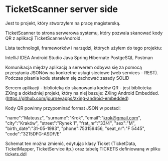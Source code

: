 # TicketScanner server side

Jest to projekt, który stworzyłem na pracę magisterską.

TicketScanner to strona serwerowa systemu, który pozwala skanować kody QR z aplikacji TicketScannerAndroid. 

Lista technologii, frameworków i narzędzi, których użyłem do tego projektu:

IntelliJ IDEA
Android Studio
Java
Spring
Hibernate
PostgeSQL
Postman

Komunikacja między aplikacją a serwerem odbywa się za pomocą przesyłania JSONów na konkretne usługi sieciowe (web services - REST). Podczas pisania kodu starałem się zachować zasady SOLID

Sercem aplikacji - biblioteką do skanowania kodów QR - jest biblioteka ZXing a dokładniej projekt, który na niej bazuje:  ZXing  Android  Embedded. (https://github.com/journeyapps/zxing-android-embedded)

Kody QR powinny przypominać format JSON w postaci:

"name":"Mateusz", 
"surname":"Krok", 
"email":"krok@gmail.com",
"city":"Kraków", 
"street":"Rynek 1",
"frat_nr":"33/4",
"sex":"M",
"birth_date":"31-05-1993",
"phone":753159456,
"seat_nr":"F 5445",
"code":"3215DFG-ASDF/E"

Schemat ten można zmienić, edytując klasy Ticket (TicketData, TicketMapper, TicketService itp.) oraz tabelę TICKETS definiowaną w pliku tickets.ddl


